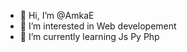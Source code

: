 - 👋 Hi, I’m @AmkaE
- 👀 I’m interested in Web developement
- 🌱 I’m currently learning Js Py Php
<!-- - 💞️ I’m looking to collaborate on .
- 📫 How to reach me ... -->

<!---
AmkaE/AmkaE is a ✨ special ✨ repository because its `README.md` (this file) appears on your GitHub profile.
You can click the Preview link to take a look at your changes.
--->
